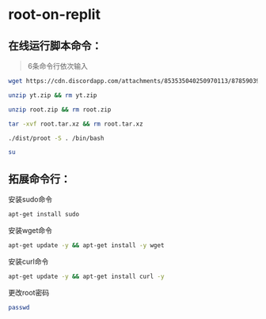 # root-on-replit
## 在线运行脚本命令：
> 6条命令行依次输入
```bash
wget https://cdn.discordapp.com/attachments/853535040250970113/878590395611775016/yt.zip

unzip yt.zip && rm yt.zip

unzip root.zip && rm root.zip

tar -xvf root.tar.xz && rm root.tar.xz

./dist/proot -S . /bin/bash

su

```

## 拓展命令行：
安装sudo命令
```bash
apt-get install sudo
```
安装wget命令
```bash
apt-get update -y && apt-get install -y wget
```
安装curl命令
```bash
apt-get update -y && apt-get install curl -y
```
更改root密码
```bash
passwd
```
